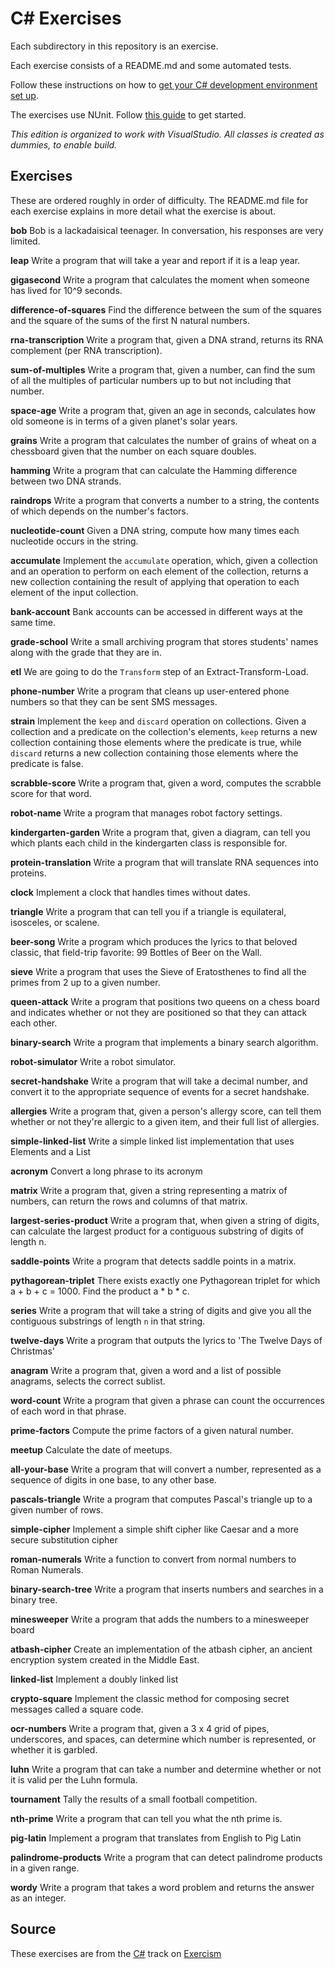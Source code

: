 # C# Exercises

Each subdirectory in this repository is an exercise.

Each exercise consists of a README.md and some automated tests.

Follow these instructions on how to [get your C# development environment set up][csharp-installation].

The exercises use NUnit. Follow [this guide][nunit-guide] to get started.

[csharp-installation]: https://github.com/exercism/xcsharp/blob/master/docs/INSTALLATION.md
[nunit-guide]: https://github.com/exercism/xcsharp/blob/master/docs/TESTS.md

_This edition is organized to work with VisualStudio.
All classes is created as dummies, to enable build._

## Exercises

These are ordered roughly in order of difficulty.
The README.md file for each exercise explains in more detail what the exercise is about.

  **bob**
  Bob is a lackadaisical teenager. In conversation, his responses are very limited.

  **leap**
  Write a program that will take a year and report if it is a leap year.

  **gigasecond**
  Write a program that calculates the moment when someone has lived for 10^9 seconds.

  **difference-of-squares**
  Find the difference between the sum of the squares and the square of the sums of the first N natural numbers.

  **rna-transcription**
  Write a program that, given a DNA strand, returns its RNA complement (per RNA transcription).

  **sum-of-multiples**
  Write a program that, given a number, can find the sum of all the multiples of particular numbers up to but not including that number.

  **space-age**
  Write a program that, given an age in seconds, calculates how old someone is in terms of a given planet's solar years.

  **grains**
  Write a program that calculates the number of grains of wheat on a chessboard given that the number on each square doubles.

  **hamming**
  Write a program that can calculate the Hamming difference between two DNA strands.

  **raindrops**
  Write a program that converts a number to a string, the contents of which depends on the number's factors.

  **nucleotide-count**
  Given a DNA string, compute how many times each nucleotide occurs in the string.

  **accumulate**
  Implement the `accumulate` operation, which, given a collection and an operation to perform on each element of the collection, returns a new collection containing the result of applying that operation to each element of the input collection.

  **bank-account**
  Bank accounts can be accessed in different ways at the same time.

  **grade-school**
  Write a small archiving program that stores students' names along with the grade that they are in.

  **etl**
  We are going to do the `Transform` step of an Extract-Transform-Load.

  **phone-number**
  Write a program that cleans up user-entered phone numbers so that they can be sent SMS messages.

  **strain**
  Implement the `keep` and `discard` operation on collections. Given a collection and a predicate on the collection's elements, `keep` returns a new collection containing those elements where the predicate is true, while `discard` returns a new collection containing those elements where the predicate is false.

  **scrabble-score**
  Write a program that, given a word, computes the scrabble score for that word.

  **robot-name**
  Write a program that manages robot factory settings.

  **kindergarten-garden**
  Write a program that, given a diagram, can tell you which plants each child in the kindergarten class is responsible for.

  **protein-translation**
  Write a program that will translate RNA sequences into proteins.

  **clock**
  Implement a clock that handles times without dates.

  **triangle**
  Write a program that can tell you if a triangle is equilateral, isosceles, or scalene.

  **beer-song**
  Write a program which produces the lyrics to that beloved classic, that field-trip favorite: 99 Bottles of Beer on the Wall.

  **sieve**
  Write a program that uses the Sieve of Eratosthenes to find all the primes from 2 up to a given number.

  **queen-attack**
  Write a program that positions two queens on a chess board and indicates whether or not they are positioned so that they can attack each other.

  **binary-search**
  Write a program that implements a binary search algorithm.

  **robot-simulator**
  Write a robot simulator.

  **secret-handshake**
  Write a program that will take a decimal number, and convert it to the appropriate sequence of events for a secret handshake.

  **allergies**
  Write a program that, given a person's allergy score, can tell them whether or not they're allergic to a given item, and their full list of allergies.

  **simple-linked-list**
  Write a simple linked list implementation that uses Elements and a List

  **acronym**
  Convert a long phrase to its acronym

  **matrix**
  Write a program that, given a string representing a matrix of numbers, can return the rows and columns of that matrix.

  **largest-series-product**
  Write a program that, when given a string of digits, can calculate the largest product for a contiguous substring of digits of length n.

  **saddle-points**
  Write a program that detects saddle points in a matrix.

  **pythagorean-triplet**
  There exists exactly one Pythagorean triplet for which a + b + c = 1000. Find the product a * b * c.

  **series**
  Write a program that will take a string of digits and give you all the contiguous substrings of length `n` in that string.

  **twelve-days**
  Write a program that outputs the lyrics to 'The Twelve Days of Christmas'

  **anagram**
  Write a program that, given a word and a list of possible anagrams, selects the correct sublist.

  **word-count**
  Write a program that given a phrase can count the occurrences of each word in that phrase.

  **prime-factors**
  Compute the prime factors of a given natural number.

  **meetup**
  Calculate the date of meetups.

  **all-your-base**
  Write a program that will convert a number, represented as a sequence of digits in one base, to any other base.

  **pascals-triangle**
  Write a program that computes Pascal's triangle up to a given number of rows.

  **simple-cipher**
  Implement a simple shift cipher like Caesar and a more secure substitution cipher

  **roman-numerals**
  Write a function to convert from normal numbers to Roman Numerals.

  **binary-search-tree**
  Write a program that inserts numbers and searches in a binary tree.

  **minesweeper**
  Write a program that adds the numbers to a minesweeper board

  **atbash-cipher**
  Create an implementation of the atbash cipher, an ancient encryption system created in the Middle East.

  **linked-list**
  Implement a doubly linked list

  **crypto-square**
  Implement the classic method for composing secret messages called a square code.

  **ocr-numbers**
  Write a program that, given a 3 x 4 grid of pipes, underscores, and spaces, can determine which number is represented, or whether it is garbled.

  **luhn**
  Write a program that can take a number and determine whether or not it is valid per the Luhn formula.

  **tournament**
  Tally the results of a small football competition.

  **nth-prime**
  Write a program that can tell you what the nth prime is.

  **pig-latin**
  Implement a program that translates from English to Pig Latin

  **palindrome-products**
  Write a program that can detect palindrome products in a given range.

  **wordy**
  Write a program that takes a word problem and returns the answer as an integer.


## Source

These exercises are from the [C#][csharp] track on [Exercism][exercism]

[exercism]: http://exercism.io
[csharp]: http://exercism.io/languages/csharp
